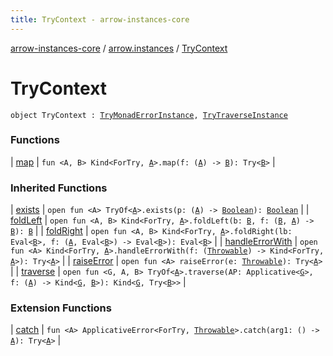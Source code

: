 ```yaml
---
title: TryContext - arrow-instances-core
---
```


[arrow-instances-core](../../index.html) / [arrow.instances](../index.html) / [TryContext](./index.html)

# TryContext

`object TryContext : `[`TryMonadErrorInstance`](../-try-monad-error-instance/index.html)`, `[`TryTraverseInstance`](../-try-traverse-instance/index.html)

### Functions

| [map](map.html) | `fun <A, B> Kind<ForTry, `[`A`](map.html#A)`>.map(f: (`[`A`](map.html#A)`) -> `[`B`](map.html#B)`): Try<`[`B`](map.html#B)`>` |

### Inherited Functions

| [exists](../-try-traverse-instance/exists.html) | `open fun <A> TryOf<`[`A`](../-try-traverse-instance/exists.html#A)`>.exists(p: (`[`A`](../-try-traverse-instance/exists.html#A)`) -> `[`Boolean`](https://kotlinlang.org/api/latest/jvm/stdlib/kotlin/-boolean/index.html)`): `[`Boolean`](https://kotlinlang.org/api/latest/jvm/stdlib/kotlin/-boolean/index.html) |
| [foldLeft](../-try-traverse-instance/fold-left.html) | `open fun <A, B> Kind<ForTry, `[`A`](../-try-traverse-instance/fold-left.html#A)`>.foldLeft(b: `[`B`](../-try-traverse-instance/fold-left.html#B)`, f: (`[`B`](../-try-traverse-instance/fold-left.html#B)`, `[`A`](../-try-traverse-instance/fold-left.html#A)`) -> `[`B`](../-try-traverse-instance/fold-left.html#B)`): `[`B`](../-try-traverse-instance/fold-left.html#B) |
| [foldRight](../-try-traverse-instance/fold-right.html) | `open fun <A, B> Kind<ForTry, `[`A`](../-try-traverse-instance/fold-right.html#A)`>.foldRight(lb: Eval<`[`B`](../-try-traverse-instance/fold-right.html#B)`>, f: (`[`A`](../-try-traverse-instance/fold-right.html#A)`, Eval<`[`B`](../-try-traverse-instance/fold-right.html#B)`>) -> Eval<`[`B`](../-try-traverse-instance/fold-right.html#B)`>): Eval<`[`B`](../-try-traverse-instance/fold-right.html#B)`>` |
| [handleErrorWith](../-try-monad-error-instance/handle-error-with.html) | `open fun <A> Kind<ForTry, `[`A`](../-try-monad-error-instance/handle-error-with.html#A)`>.handleErrorWith(f: (`[`Throwable`](https://kotlinlang.org/api/latest/jvm/stdlib/kotlin/-throwable/index.html)`) -> Kind<ForTry, `[`A`](../-try-monad-error-instance/handle-error-with.html#A)`>): Try<`[`A`](../-try-monad-error-instance/handle-error-with.html#A)`>` |
| [raiseError](../-try-monad-error-instance/raise-error.html) | `open fun <A> raiseError(e: `[`Throwable`](https://kotlinlang.org/api/latest/jvm/stdlib/kotlin/-throwable/index.html)`): Try<`[`A`](../-try-monad-error-instance/raise-error.html#A)`>` |
| [traverse](../-try-traverse-instance/traverse.html) | `open fun <G, A, B> TryOf<`[`A`](../-try-traverse-instance/traverse.html#A)`>.traverse(AP: Applicative<`[`G`](../-try-traverse-instance/traverse.html#G)`>, f: (`[`A`](../-try-traverse-instance/traverse.html#A)`) -> Kind<`[`G`](../-try-traverse-instance/traverse.html#G)`, `[`B`](../-try-traverse-instance/traverse.html#B)`>): Kind<`[`G`](../-try-traverse-instance/traverse.html#G)`, Try<`[`B`](../-try-traverse-instance/traverse.html#B)`>>` |

### Extension Functions

| [catch](../../arrow.instances.try.applicative-error/arrow.typeclasses.-applicative-error/catch.html) | `fun <A> ApplicativeError<ForTry, `[`Throwable`](https://kotlinlang.org/api/latest/jvm/stdlib/kotlin/-throwable/index.html)`>.catch(arg1: () -> `[`A`](../../arrow.instances.try.applicative-error/arrow.typeclasses.-applicative-error/catch.html#A)`): Try<`[`A`](../../arrow.instances.try.applicative-error/arrow.typeclasses.-applicative-error/catch.html#A)`>` |

